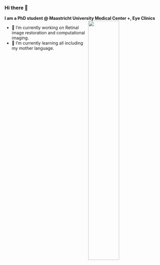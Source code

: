 ### Hi there 👋

**I am a PhD student @ Maastricht University Medical Center +, Eye Clinics**
<a href="https://github.com/anuraghazra/github-readme-stats">
  <img width="45%" align="right" src="https://github-readme-stats.vercel.app/api?username=ShuheZhang-MUMC&show_icons=true" />
</a>

- 🔭 I’m currently working on Retinal image restoration and computational imaging.
- 🌱 I’m currently learning all including my mother language.

<!--
**ShuheZhang-MUMC/ShuheZhang-MUMC** is a ✨ _special_ ✨ repository because its `README.md` (this file) appears on your GitHub profile.

Here are some ideas to get you started:

- 🔭 I’m currently working on ...
- 🌱 I’m currently learning ...
- 👯 I’m looking to collaborate on ...
- 🤔 I’m looking for help with ...
- 💬 Ask me about ...
- 📫 How to reach me: ...
- 😄 Pronouns: ...
- ⚡ Fun fact: ...
-->
